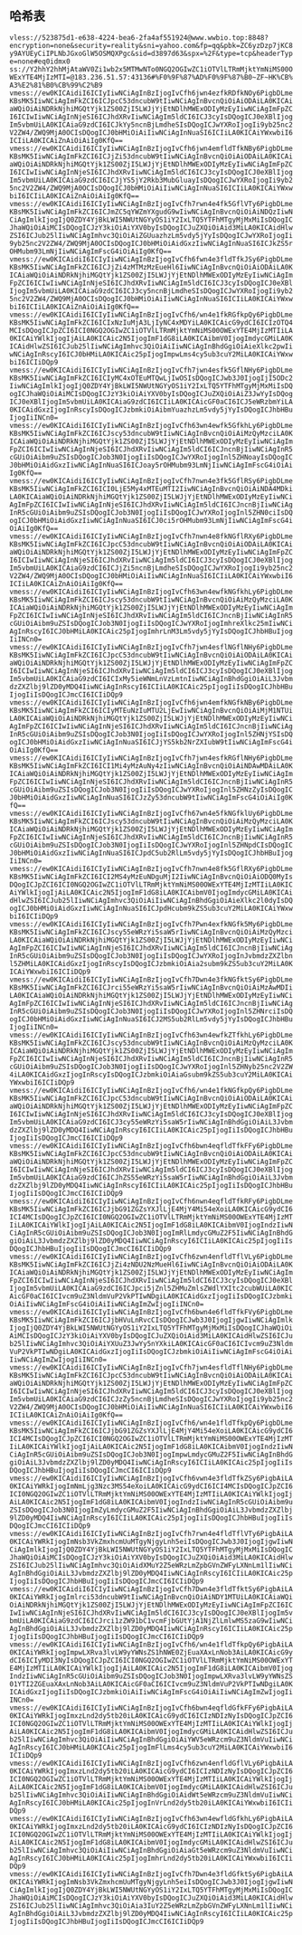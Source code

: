 ## 哈希表

`vless://523875d1-e638-4224-bea6-2fa4af551924@www.wwbio.top:8848?encryption=none&security=reality&sni=yahoo.com&fp=qq&pbk=ZC6yzDzp7jKC8y9AYUEyCiIPLNbJGxoGlW5OSMQXPgc&sid=d3897d63&spx=%2F&type=tcp&headerType=none#eq0idmx0
ss://Y2hhY2hhMjAtaWV0Zi1wb2x5MTMwNTo0NGQ2OGIwZC1iOTVlLTRmMjktYmNiMS00OWExYTE4MjIzMTI=@183.236.51.57:43136#%F0%9F%87%AD%F0%9F%87%B0~ZF~HK%CB%A3%E2%81%B0%CB%99%C2%B9
vmess://ew0KICAidiI6ICIyIiwNCiAgInBzIjogIvCfh6jwn4ezfkRDfkNOy6PigbDLmeKBsMK5IiwNCiAgImFkZCI6ICJpcC53dncubW9tIiwNCiAgInBvcnQiOiAiODAiLA0KICAiaWQiOiAiNDRkNjhiMGQtYjk1ZS00ZjI5LWJjYjEtNDlhMWExODIyMzEyIiwNCiAgImFpZCI6ICIwIiwNCiAgInNjeSI6ICJhdXRvIiwNCiAgIm5ldCI6ICJ3cyIsDQogICJ0eXBlIjogIm5vbmUiLA0KICAiaG9zdCI6ICJkYy5ncnBjLmdheSIsDQogICJwYXRoIjogIi9yb25nc2V2ZW4/ZWQ9MjA0OCIsDQogICJ0bHMiOiAiIiwNCiAgInNuaSI6ICIiLA0KICAiYWxwbiI6ICIiLA0KICAiZnAiOiAiIg0KfQ==
vmess://ew0KICAidiI6ICIyIiwNCiAgInBzIjogIvCfh6jwn4emfldTfkNBy6PigbDLmeKBsMK5IiwNCiAgImFkZCI6ICJjZi53dncubW9tIiwNCiAgInBvcnQiOiAiODAiLA0KICAiaWQiOiAiNDRkNjhiMGQtYjk1ZS00ZjI5LWJjYjEtNDlhMWExODIyMzEyIiwNCiAgImFpZCI6ICIwIiwNCiAgInNjeSI6ICJhdXRvIiwNCiAgIm5ldCI6ICJ3cyIsDQogICJ0eXBlIjogIm5vbmUiLA0KICAiaG9zdCI6ICJjYS5jY2Rkb3MubGluayIsDQogICJwYXRoIjogIi9yb25nc2V2ZW4/ZWQ9MjA0OCIsDQogICJ0bHMiOiAiIiwNCiAgInNuaSI6ICIiLA0KICAiYWxwbiI6ICIiLA0KICAiZnAiOiAiIg0KfQ==
vmess://ew0KICAidiI6ICIyIiwNCiAgInBzIjogIvCfh7rwn4e4fk5GflVTy6PigbDLmeKBsMK5IiwNCiAgImFkZCI6ICJmZC5qYWZmYXgudG9wIiwNCiAgInBvcnQiOiAiNDQzIiwNCiAgImlkIjogIjQ0ZDY4YjBkLWI5NWUtNGYyOS1iY2IxLTQ5YTFhMTgyMjMxMiIsDQogICJhaWQiOiAiMCIsDQogICJzY3kiOiAiYXV0byIsDQogICJuZXQiOiAid3MiLA0KICAidHlwZSI6ICJub25lIiwNCiAgImhvc3QiOiAiZGUuazhzLm5vdy5jYyIsDQogICJwYXRoIjogIi9yb25nc2V2ZW4/ZWQ9MjA0OCIsDQogICJ0bHMiOiAidGxzIiwNCiAgInNuaSI6ICJkZS5rOHMubm93LmNjIiwNCiAgImFscG4iOiAiIg0KfQ==
vmess://ew0KICAidiI6ICIyIiwNCiAgInBzIjogIvCfh6fwn4e3fldTfkJSy6PigbDLmeKBsMK5IiwNCiAgImFkZCI6ICJjZi4zMTMzMzEueHl6IiwNCiAgInBvcnQiOiAiODAiLA0KICAiaWQiOiAiNDRkNjhiMGQtYjk1ZS00ZjI5LWJjYjEtNDlhMWExODIyMzEyIiwNCiAgImFpZCI6ICIwIiwNCiAgInNjeSI6ICJhdXRvIiwNCiAgIm5ldCI6ICJ3cyIsDQogICJ0eXBlIjogIm5vbmUiLA0KICAiaG9zdCI6ICJ3cy5ncnBjLmdheSIsDQogICJwYXRoIjogIi9yb25nc2V2ZW4/ZWQ9MjA0OCIsDQogICJ0bHMiOiAiIiwNCiAgInNuaSI6ICIiLA0KICAiYWxwbiI6ICIiLA0KICAiZnAiOiAiIg0KfQ==
vmess://ew0KICAidiI6ICIyIiwNCiAgInBzIjogIvCfh6/wn4e1fkRGfkpQy6PigbDLmeKBsMK5IiwNCiAgImFkZCI6ICIxNzIuMjA3LjIyNC4xMDYiLA0KICAicG9ydCI6ICIzOTQ4MCIsDQogICJpZCI6ICI0NGQ2OGIwZC1iOTVlLTRmMjktYmNiMS00OWExYTE4MjIzMTIiLA0KICAiYWlkIjogIjAiLA0KICAic2N5IjogImF1dG8iLA0KICAibmV0IjogImdycGMiLA0KICAidHlwZSI6ICJub25lIiwNCiAgImhvc3QiOiAiIiwNCiAgInBhdGgiOiAieXlkc2pwIiwNCiAgInRscyI6ICJ0bHMiLA0KICAic25pIjogImpwLms4cy5ub3cuY2MiLA0KICAiYWxwbiI6ICIiDQp9
vmess://ew0KICAidiI6ICIyIiwNCiAgInBzIjogIvCfh7jwn4esfk5GflNHy6PigbDLmeKBsMK5IiwNCiAgImFkZCI6ICIyMC4xOTEuMTQwLjIwOSIsDQogICJwb3J0IjogIjI5ODc2IiwNCiAgImlkIjogIjQ0ZDY4YjBkLWI5NWUtNGYyOS1iY2IxLTQ5YTFhMTgyMjMxMiIsDQogICJhaWQiOiAiMCIsDQogICJzY3kiOiAiYXV0byIsDQogICJuZXQiOiAiZ3JwYyIsDQogICJ0eXBlIjogIm5vbmUiLA0KICAiaG9zdCI6ICIiLA0KICAicGF0aCI6ICJ5eWRzbmYiLA0KICAidGxzIjogInRscyIsDQogICJzbmkiOiAibmYuazhzLm5vdy5jYyIsDQogICJhbHBuIjogIiINCn0=
vmess://ew0KICAidiI6ICIyIiwNCiAgInBzIjogIvCfh63wn4ewfk5GfkhLy6PigbDLmeKBsMK5IiwNCiAgImFkZCI6ICJscy53dncubW9tIiwNCiAgInBvcnQiOiAiMzQyMzciLA0KICAiaWQiOiAiNDRkNjhiMGQtYjk1ZS00ZjI5LWJjYjEtNDlhMWExODIyMzEyIiwNCiAgImFpZCI6ICIwIiwNCiAgInNjeSI6ICJhdXRvIiwNCiAgIm5ldCI6ICJncnBjIiwNCiAgInR5cGUiOiAibm9uZSIsDQogICJob3N0IjogIiIsDQogICJwYXRoIjogInl5ZHNoayIsDQogICJ0bHMiOiAidGxzIiwNCiAgInNuaSI6ICJoay5rOHMubm93LmNjIiwNCiAgImFscG4iOiAiIg0KfQ==
vmess://ew0KICAidiI6ICIyIiwNCiAgInBzIjogIvCfh7nwn4e3fk5GflRSy6PigbDLmeKBsMK5IiwNCiAgImFkZCI6ICI0LjE5My4xMTEuMTI2IiwNCiAgInBvcnQiOiAiNDA4MDkiLA0KICAiaWQiOiAiNDRkNjhiMGQtYjk1ZS00ZjI5LWJjYjEtNDlhMWExODIyMzEyIiwNCiAgImFpZCI6ICIwIiwNCiAgInNjeSI6ICJhdXRvIiwNCiAgIm5ldCI6ICJncnBjIiwNCiAgInR5cGUiOiAibm9uZSIsDQogICJob3N0IjogIiIsDQogICJwYXRoIjogInl5ZHN0ciIsDQogICJ0bHMiOiAidGxzIiwNCiAgInNuaSI6ICJ0ci5rOHMubm93LmNjIiwNCiAgImFscG4iOiAiIg0KfQ==
vmess://ew0KICAidiI6ICIyIiwNCiAgInBzIjogIvCfh7nwn4e8fkNGflRXy6PigbDLmeKBsMK5IiwNCiAgImFkZCI6ICJpcC53dncubW9tIiwNCiAgInBvcnQiOiAiODAiLA0KICAiaWQiOiAiNDRkNjhiMGQtYjk1ZS00ZjI5LWJjYjEtNDlhMWExODIyMzEyIiwNCiAgImFpZCI6ICIwIiwNCiAgInNjeSI6ICJhdXRvIiwNCiAgIm5ldCI6ICJ3cyIsDQogICJ0eXBlIjogIm5vbmUiLA0KICAiaG9zdCI6ICJjZi5ncnBjLmdheSIsDQogICJwYXRoIjogIi9yb25nc2V2ZW4/ZWQ9MjA0OCIsDQogICJ0bHMiOiAiIiwNCiAgInNuaSI6ICIiLA0KICAiYWxwbiI6ICIiLA0KICAiZnAiOiAiIg0KfQ==
vmess://ew0KICAidiI6ICIyIiwNCiAgInBzIjogIvCfh63wn4ewfkNGfkhLy6PigbDLmeKBsMK5IiwNCiAgImFkZCI6ICJscy53dncubW9tIiwNCiAgInBvcnQiOiAiMzQyMzciLA0KICAiaWQiOiAiNDRkNjhiMGQtYjk1ZS00ZjI5LWJjYjEtNDlhMWExODIyMzEyIiwNCiAgImFpZCI6ICIwIiwNCiAgInNjeSI6ICJhdXRvIiwNCiAgIm5ldCI6ICJncnBjIiwNCiAgInR5cGUiOiAibm9uZSIsDQogICJob3N0IjogIiIsDQogICJwYXRoIjogImhreXlkc25mIiwNCiAgInRscyI6ICJ0bHMiLA0KICAic25pIjogImhrLnM3Lm5vdy5jYyIsDQogICJhbHBuIjogIiINCn0=
vmess://ew0KICAidiI6ICIyIiwNCiAgInBzIjogIvCfh7jwn4esflNGflNHy6PigbDLmeKBsMK5IiwNCiAgImFkZCI6ICJpcC53dncubW9tIiwNCiAgInBvcnQiOiAiODAiLA0KICAiaWQiOiAiNDRkNjhiMGQtYjk1ZS00ZjI5LWJjYjEtNDlhMWExODIyMzEyIiwNCiAgImFpZCI6ICIwIiwNCiAgInNjeSI6ICJhdXRvIiwNCiAgIm5ldCI6ICJ3cyIsDQogICJ0eXBlIjogIm5vbmUiLA0KICAiaG9zdCI6ICIxMy5ieWNmLnVzLmtnIiwNCiAgInBhdGgiOiAiL3JvbmdzZXZlbj9lZD0yMDQ4IiwNCiAgInRscyI6ICIiLA0KICAic25pIjogIiIsDQogICJhbHBuIjogIiIsDQogICJmcCI6ICIiDQp9
vmess://ew0KICAidiI6ICIyIiwNCiAgInBzIjogIvCfh6jwn4emfkNGfkNBy6PigbDLmeKBsMK5IiwNCiAgImFkZCI6ICIyMTEuNzIuMTU2LjEwIiwNCiAgInBvcnQiOiAiMjM1NTUiLA0KICAiaWQiOiAiNDRkNjhiMGQtYjk1ZS00ZjI5LWJjYjEtNDlhMWExODIyMzEyIiwNCiAgImFpZCI6ICIwIiwNCiAgInNjeSI6ICJhdXRvIiwNCiAgIm5ldCI6ICJncnBjIiwNCiAgInR5cGUiOiAibm9uZSIsDQogICJob3N0IjogIiIsDQogICJwYXRoIjogInl5ZHNjYSIsDQogICJ0bHMiOiAidGxzIiwNCiAgInNuaSI6ICJjYS5kb2NrZXIubW9tIiwNCiAgImFscG4iOiAiIg0KfQ==
vmess://ew0KICAidiI6ICIyIiwNCiAgInBzIjogIvCfh7jwn4esfkRGflNHy6PigbDLmeKBsMK5IiwNCiAgImFkZCI6ICI1Mi4yMzAuNy4zIiwNCiAgInBvcnQiOiAiNDAwMDAiLA0KICAiaWQiOiAiNDRkNjhiMGQtYjk1ZS00ZjI5LWJjYjEtNDlhMWExODIyMzEyIiwNCiAgImFpZCI6ICIwIiwNCiAgInNjeSI6ICJhdXRvIiwNCiAgIm5ldCI6ICJncnBjIiwNCiAgInR5cGUiOiAibm9uZSIsDQogICJob3N0IjogIiIsDQogICJwYXRoIjogInl5ZHNzZyIsDQogICJ0bHMiOiAidGxzIiwNCiAgInNuaSI6ICJzZy53dncubW9tIiwNCiAgImFscG4iOiAiIg0KfQ==
vmess://ew0KICAidiI6ICIyIiwNCiAgInBzIjogIvCfh67wn4e5fkNGfklUy6PigbDLmeKBsMK5IiwNCiAgImFkZCI6ICJscy53dncubW9tIiwNCiAgInBvcnQiOiAiMzQyMzciLA0KICAiaWQiOiAiNDRkNjhiMGQtYjk1ZS00ZjI5LWJjYjEtNDlhMWExODIyMzEyIiwNCiAgImFpZCI6ICIwIiwNCiAgInNjeSI6ICJhdXRvIiwNCiAgIm5ldCI6ICJncnBjIiwNCiAgInR5cGUiOiAibm9uZSIsDQogICJob3N0IjogIiIsDQogICJwYXRoIjogInl5ZHNpdCIsDQogICJ0bHMiOiAidGxzIiwNCiAgInNuaSI6ICJpdC5ub2RlLm5vdy5jYyIsDQogICJhbHBuIjogIiINCn0=
vmess://ew0KICAidiI6ICIyIiwNCiAgInBzIjogIvCfh7nwn4e8fk5GflRXy6PigbDLmeKBsMK5IiwNCiAgImFkZCI6ICI2MS4yMzEuNDguMjI2IiwNCiAgInBvcnQiOiAiODQ0MyIsDQogICJpZCI6ICI0NGQ2OGIwZC1iOTVlLTRmMjktYmNiMS00OWExYTE4MjIzMTIiLA0KICAiYWlkIjogIjAiLA0KICAic2N5IjogImF1dG8iLA0KICAibmV0IjogImdycGMiLA0KICAidHlwZSI6ICJub25lIiwNCiAgImhvc3QiOiAiIiwNCiAgInBhdGgiOiAieXlkc2l0dyIsDQogICJ0bHMiOiAidGxzIiwNCiAgInNuaSI6ICJpdHcubm9kZS5ub3cuY2MiLA0KICAiYWxwbiI6ICIiDQp9
vmess://ew0KICAidiI6ICIyIiwNCiAgInBzIjogIvCfh7Pwn4exfkNGfk5My6PigbDLmeKBsMK5IiwNCiAgImFkZCI6ICJscy55eWRzYi5saW5rIiwNCiAgInBvcnQiOiAiMzQyMzciLA0KICAiaWQiOiAiNDRkNjhiMGQtYjk1ZS00ZjI5LWJjYjEtNDlhMWExODIyMzEyIiwNCiAgImFpZCI6ICIwIiwNCiAgInNjeSI6ICJhdXRvIiwNCiAgIm5ldCI6ICJncnBjIiwNCiAgInR5cGUiOiAibm9uZSIsDQogICJob3N0IjogIiIsDQogICJwYXRoIjogInJvbmdzZXZlbnl5ZHMiLA0KICAidGxzIjogInRscyIsDQogICJzbmkiOiAia2subm9kZS5ub3cuY2MiLA0KICAiYWxwbiI6ICIiDQp9
vmess://ew0KICAidiI6ICIyIiwNCiAgInBzIjogIvCfh7Dwn4e3fkNGfktSy6PigbDLmeKBsMK5IiwNCiAgImFkZCI6ICJrci55eWRzYi5saW5rIiwNCiAgInBvcnQiOiAiMzAwMDIiLA0KICAiaWQiOiAiNDRkNjhiMGQtYjk1ZS00ZjI5LWJjYjEtNDlhMWExODIyMzEyIiwNCiAgImFpZCI6ICIwIiwNCiAgInNjeSI6ICJhdXRvIiwNCiAgIm5ldCI6ICJncnBjIiwNCiAgInR5cGUiOiAibm9uZSIsDQogICJob3N0IjogIiIsDQogICJwYXRoIjogInl5ZHNrciIsDQogICJ0bHMiOiAidGxzIiwNCiAgInNuaSI6ICJ2MS5ub2RlLm5vdy5jYyIsDQogICJhbHBuIjogIiINCn0=
vmess://ew0KICAidiI6ICIyIiwNCiAgInBzIjogIvCfh63wn4ewfkZTfkhLy6PigbDLmeKBsMK5IiwNCiAgImFkZCI6ICJscy53dncubW9tIiwNCiAgInBvcnQiOiAiMzQyMzciLA0KICAiaWQiOiAiNDRkNjhiMGQtYjk1ZS00ZjI5LWJjYjEtNDlhMWExODIyMzEyIiwNCiAgImFpZCI6ICIwIiwNCiAgInNjeSI6ICJhdXRvIiwNCiAgIm5ldCI6ICJncnBjIiwNCiAgInR5cGUiOiAibm9uZSIsDQogICJob3N0IjogIiIsDQogICJwYXRoIjogInl5ZHNyb25nc2V2ZW4iLA0KICAidGxzIjogInRscyIsDQogICJzbmkiOiAiaGsubm9kZS5ub3cuY2MiLA0KICAiYWxwbiI6ICIiDQp9
vmess://ew0KICAidiI6ICIyIiwNCiAgInBzIjogIvCfh6/wn4e1fkNGfkpQy6PigbDLmeKBsMK5IiwNCiAgImFkZCI6ICJpcC53dncubW9tIiwNCiAgInBvcnQiOiAiODAiLA0KICAiaWQiOiAiNDRkNjhiMGQtYjk1ZS00ZjI5LWJjYjEtNDlhMWExODIyMzEyIiwNCiAgImFpZCI6ICIwIiwNCiAgInNjeSI6ICJhdXRvIiwNCiAgIm5ldCI6ICJ3cyIsDQogICJ0eXBlIjogIm5vbmUiLA0KICAiaG9zdCI6ICJ3cy55eWRzYi5saW5rIiwNCiAgInBhdGgiOiAiL3JvbmdzZXZlbj9lZD0yMDQ4IiwNCiAgInRscyI6ICIiLA0KICAic25pIjogIiIsDQogICJhbHBuIjogIiIsDQogICJmcCI6ICIiDQp9
vmess://ew0KICAidiI6ICIyIiwNCiAgInBzIjogIvCfh6bwn4eqfldTfkFFy6PigbDLmeKBsMK5IiwNCiAgImFkZCI6ICJpcC53dncubW9tIiwNCiAgInBvcnQiOiAiODAiLA0KICAiaWQiOiAiNDRkNjhiMGQtYjk1ZS00ZjI5LWJjYjEtNDlhMWExODIyMzEyIiwNCiAgImFpZCI6ICIwIiwNCiAgInNjeSI6ICJhdXRvIiwNCiAgIm5ldCI6ICJ3cyIsDQogICJ0eXBlIjogIm5vbmUiLA0KICAiaG9zdCI6ICJhZS55eWRzYi5saW5rIiwNCiAgInBhdGgiOiAiL3JvbmdzZXZlbj9lZD0yMDQ4IiwNCiAgInRscyI6ICIiLA0KICAic25pIjogIiIsDQogICJhbHBuIjogIiIsDQogICJmcCI6ICIiDQp9
vmess://ew0KICAidiI6ICIyIiwNCiAgInBzIjogIvCfh6nwn4eqfldTfkRFy6PigbDLmeKBsMK5IiwNCiAgImFkZCI6ICJjbG91ZGZsYXJlLjE4MjY4Mi54eXoiLA0KICAicG9ydCI6ICI4MCIsDQogICJpZCI6ICI0NGQ2OGIwZC1iOTVlLTRmMjktYmNiMS00OWExYTE4MjIzMTIiLA0KICAiYWlkIjogIjAiLA0KICAic2N5IjogImF1dG8iLA0KICAibmV0IjogIndzIiwNCiAgInR5cGUiOiAibm9uZSIsDQogICJob3N0IjogImRlLmdycGMuZ2F5IiwNCiAgInBhdGgiOiAiL3JvbmdzZXZlbj9lZD0yMDQ4IiwNCiAgInRscyI6ICIiLA0KICAic25pIjogIiIsDQogICJhbHBuIjogIiIsDQogICJmcCI6ICIiDQp9
vmess://ew0KICAidiI6ICIyIiwNCiAgInBzIjogIvCfh6zwn4enfldTflVLy6PigbDLmeKBsMK5IiwNCiAgImFkZCI6ICJjZi4zNDU2NzMueHl6IiwNCiAgInBvcnQiOiAiODAiLA0KICAiaWQiOiAiNDRkNjhiMGQtYjk1ZS00ZjI5LWJjYjEtNDlhMWExODIyMzEyIiwNCiAgImFpZCI6ICIwIiwNCiAgInNjeSI6ICJhdXRvIiwNCiAgIm5ldCI6ICJ3cyIsDQogICJ0eXBlIjogIm5vbmUiLA0KICAiaG9zdCI6ICJpci5jZnl5ZHMuZmlsZWdlYXItc2cubWUiLA0KICAicGF0aCI6ICIvcm9uZ3NldmVuP2VkPTIwNDgiLA0KICAidGxzIjogIiIsDQogICJzbmkiOiAiIiwNCiAgImFscG4iOiAiIiwNCiAgImZwIjogIiINCn0=
vmess://ew0KICAidiI6ICIyIiwNCiAgInBzIjogIvCfh6bwn4e6fldTfkFVy6PigbDLmeKBsMK5IiwNCiAgImFkZCI6ICJjbHVuLnRvcCIsDQogICJwb3J0IjogIjgwIiwNCiAgImlkIjogIjQ0ZDY4YjBkLWI5NWUtNGYyOS1iY2IxLTQ5YTFhMTgyMjMxMiIsDQogICJhaWQiOiAiMCIsDQogICJzY3kiOiAiYXV0byIsDQogICJuZXQiOiAid3MiLA0KICAidHlwZSI6ICJub25lIiwNCiAgImhvc3QiOiAiYXUuZ3JwYy5nYXkiLA0KICAicGF0aCI6ICIvcm9uZ3NldmVuP2VkPTIwNDgiLA0KICAidGxzIjogIiIsDQogICJzbmkiOiAiIiwNCiAgImFscG4iOiAiIiwNCiAgImZwIjogIiINCn0=
vmess://ew0KICAidiI6ICIyIiwNCiAgInBzIjogIvCfh7jwn4esfldTflNHy6PigbDLmeKBsMK5IiwNCiAgImFkZCI6ICJpcC53dncubW9tIiwNCiAgInBvcnQiOiAiODAiLA0KICAiaWQiOiAiNDRkNjhiMGQtYjk1ZS00ZjI5LWJjYjEtNDlhMWExODIyMzEyIiwNCiAgImFpZCI6ICIwIiwNCiAgInNjeSI6ICJhdXRvIiwNCiAgIm5ldCI6ICJ3cyIsDQogICJ0eXBlIjogIm5vbmUiLA0KICAiaG9zdCI6ICJzZy5ncnBjLmdheSIsDQogICJwYXRoIjogIi9yb25nc2V2ZW4/ZWQ9MjA0OCIsDQogICJ0bHMiOiAiIiwNCiAgInNuaSI6ICIiLA0KICAiYWxwbiI6ICIiLA0KICAiZnAiOiAiIg0KfQ==
vmess://ew0KICAidiI6ICIyIiwNCiAgInBzIjogIvCfh6/wn4e1fldTfkpQy6PigbDLmeKBsMK5IiwNCiAgImFkZCI6ICJjbG91ZGZsYXJlLjE4MjY4Mi54eXoiLA0KICAicG9ydCI6ICI4MCIsDQogICJpZCI6ICI0NGQ2OGIwZC1iOTVlLTRmMjktYmNiMS00OWExYTE4MjIzMTIiLA0KICAiYWlkIjogIjAiLA0KICAic2N5IjogImF1dG8iLA0KICAibmV0IjogIndzIiwNCiAgInR5cGUiOiAibm9uZSIsDQogICJob3N0IjogImpwLmdycGMuZ2F5IiwNCiAgInBhdGgiOiAiL3JvbmdzZXZlbj9lZD0yMDQ4IiwNCiAgInRscyI6ICIiLA0KICAic25pIjogIiIsDQogICJhbHBuIjogIiIsDQogICJmcCI6ICIiDQp9
vmess://ew0KICAidiI6ICIyIiwNCiAgInBzIjogIvCfh6vwn4e3fldTfkZSy6PigbAiLA0KICAiYWRkIjogImNmLjg3Nzc3MS54eXoiLA0KICAicG9ydCI6ICI4MCIsDQogICJpZCI6ICI0NGQ2OGIwZC1iOTVlLTRmMjktYmNiMS00OWExYTE4MjIzMTIiLA0KICAiYWlkIjogIjAiLA0KICAic2N5IjogImF1dG8iLA0KICAibmV0IjogIndzIiwNCiAgInR5cGUiOiAibm9uZSIsDQogICJob3N0IjogImZyLmdycGMuZ2F5IiwNCiAgInBhdGgiOiAiL3JvbmdzZXZlbj9lZD0yMDQ4IiwNCiAgInRscyI6ICIiLA0KICAic25pIjogIiIsDQogICJhbHBuIjogIiIsDQogICJmcCI6ICIiDQp9
vmess://ew0KICAidiI6ICIyIiwNCiAgInBzIjogIvCfh7rwn4e4fldTflVTy6PigbAiLA0KICAiYWRkIjogImNsb3VkZmxhcmUuMTgyNjgyLnh5eiIsDQogICJwb3J0IjogIjgwIiwNCiAgImlkIjogIjQ0ZDY4YjBkLWI5NWUtNGYyOS1iY2IxLTQ5YTFhMTgyMjMxMiIsDQogICJhaWQiOiAiMCIsDQogICJzY3kiOiAiYXV0byIsDQogICJuZXQiOiAid3MiLA0KICAidHlwZSI6ICJub25lIiwNCiAgImhvc3QiOiAidXMuY2Z5eWRzLmZpbGVnZWFyLXNnLm1lIiwNCiAgInBhdGgiOiAiL3JvbmdzZXZlbj9lZD0yMDQ4IiwNCiAgInRscyI6ICIiLA0KICAic25pIjogIiIsDQogICJhbHBuIjogIiIsDQogICJmcCI6ICIiDQp9
vmess://ew0KICAidiI6ICIyIiwNCiAgInBzIjogIvCfh7Dwn4e3fldTfktSy6PigbAiLA0KICAiYWRkIjogImlrci53dncubW9tIiwNCiAgInBvcnQiOiAiNDY1MTUiLA0KICAiaWQiOiAiNDRkNjhiMGQtYjk1ZS00ZjI5LWJjYjEtNDlhMWExODIyMzEyIiwNCiAgImFpZCI6ICIwIiwNCiAgInNjeSI6ICJhdXRvIiwNCiAgIm5ldCI6ICJ3cyIsDQogICJ0eXBlIjogIm5vbmUiLA0KICAiaG9zdCI6ICJrci1zZW91bC1vcmFjbGUtYjA1NjZlLmlwMS5zaG9wIiwNCiAgInBhdGgiOiAiL3JvbmdzZXZlbj9lZD0yMDQ4IiwNCiAgInRscyI6ICIiLA0KICAic25pIjogIiIsDQogICJhbHBuIjogIiIsDQogICJmcCI6ICIiDQp9
vmess://ew0KICAidiI6ICIyIiwNCiAgInBzIjogIvCfh6/wn4e1fldTfkpQy6PigbAiLA0KICAiYWRkIjogImpwLXRva3lvLW9yYWNsZS1hNWE0ZjEuaXAxLnNob3AiLA0KICAicG9ydCI6ICIyMDI3NyIsDQogICJpZCI6ICI0NGQ2OGIwZC1iOTVlLTRmMjktYmNiMS00OWExYTE4MjIzMTIiLA0KICAiYWlkIjogIjAiLA0KICAic2N5IjogImF1dG8iLA0KICAibmV0IjogIndzIiwNCiAgInR5cGUiOiAibm9uZSIsDQogICJob3N0IjogImpwLXRva3lvLW9yYWNsZS01YTI2ZGEuaXAxLnNob3AiLA0KICAicGF0aCI6ICIvcm9uZ3NldmVuP2VkPTIwNDgiLA0KICAidGxzIjogIiIsDQogICJzbmkiOiAiIiwNCiAgImFscG4iOiAiIiwNCiAgImZwIjogIiINCn0=
vmess://ew0KICAidiI6ICIyIiwNCiAgInBzIjogIvCfh6bwn4eqfldGfkFFy6PigbAiLA0KICAiYWRkIjogImxzLnd2dy5tb20iLA0KICAicG9ydCI6ICIzNDIzNyIsDQogICJpZCI6ICI0NGQ2OGIwZC1iOTVlLTRmMjktYmNiMS00OWExYTE4MjIzMTIiLA0KICAiYWlkIjogIjAiLA0KICAic2N5IjogImF1dG8iLA0KICAibmV0IjogImdycGMiLA0KICAidHlwZSI6ICJub25lIiwNCiAgImhvc3QiOiAiIiwNCiAgInBhdGgiOiAiYWV5eWRzcm9uZ3NldmVuIiwNCiAgInRscyI6ICJ0bHMiLA0KICAic25pIjogImFlLms4cy5ub3cuY2MiLA0KICAiYWxwbiI6ICIiDQp9
vmess://ew0KICAidiI6ICIyIiwNCiAgInBzIjogIvCfh6zwn4enfldGflVLy6PigbAiLA0KICAiYWRkIjogImxzLnd2dy5tb20iLA0KICAicG9ydCI6ICIzNDIzNyIsDQogICJpZCI6ICI0NGQ2OGIwZC1iOTVlLTRmMjktYmNiMS00OWExYTE4MjIzMTIiLA0KICAiYWlkIjogIjAiLA0KICAic2N5IjogImF1dG8iLA0KICAibmV0IjogImdycGMiLA0KICAidHlwZSI6ICJub25lIiwNCiAgImhvc3QiOiAiIiwNCiAgInBhdGgiOiAidWt5eWRzcm9uZ3NldmVuIiwNCiAgInRscyI6ICJ0bHMiLA0KICAic25pIjogInVrLnd2dy5tb20iLA0KICAiYWxwbiI6ICIiDQp9
vmess://ew0KICAidiI6ICIyIiwNCiAgInBzIjogIvCfh63wn4ewfldGfkhLy6PigbAiLA0KICAiYWRkIjogImxzLnd2dy5tb20iLA0KICAicG9ydCI6ICIzNDIzNyIsDQogICJpZCI6ICI0NGQ2OGIwZC1iOTVlLTRmMjktYmNiMS00OWExYTE4MjIzMTIiLA0KICAiYWlkIjogIjAiLA0KICAic2N5IjogImF1dG8iLA0KICAibmV0IjogImdycGMiLA0KICAidHlwZSI6ICJub25lIiwNCiAgImhvc3QiOiAiIiwNCiAgInBhdGgiOiAiaGt5eWRzcm9uZ3NldmVuIiwNCiAgInRscyI6ICJ0bHMiLA0KICAic25pIjogImhrLnd2dy5tb20iLA0KICAiYWxwbiI6ICIiDQp9
vmess://ew0KICAidiI6ICIyIiwNCiAgInBzIjogIvCfh7Dwn4e3fldGfktSy6PigbAiLA0KICAiYWRkIjogImNsb3VkZmxhcmUuMTgyNjgyLnh5eiIsDQogICJwb3J0IjogIjgwIiwNCiAgImlkIjogIjQ0ZDY4YjBkLWI5NWUtNGYyOS1iY2IxLTQ5YTFhMTgyMjMxMiIsDQogICJhaWQiOiAiMCIsDQogICJzY3kiOiAiYXV0byIsDQogICJuZXQiOiAid3MiLA0KICAidHlwZSI6ICJub25lIiwNCiAgImhvc3QiOiAia3IuY2Z5eWRzLmZpbGVnZWFyLXNnLm1lIiwNCiAgInBhdGgiOiAiL3JvbmdzZXZlbj9lZD0yMDQ4IiwNCiAgInRscyI6ICIiLA0KICAic25pIjogIiIsDQogICJhbHBuIjogIiIsDQogICJmcCI6ICIiDQp9
`